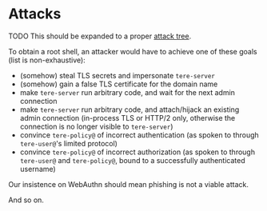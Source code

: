 # Attacks

TODO This should be expanded to a proper [attack tree](https://en.wikipedia.org/wiki/Attack_tree).

To obtain a root shell, an attacker would have to achieve one of these goals (list is non-exhaustive):

- (somehow) steal TLS secrets and impersonate `tere-server`
- (somehow) gain a false TLS certificate for the domain name
- make `tere-server` run arbitrary code, and wait for the next admin connection
- make `tere-server` run arbitrary code, and attach/hijack an existing admin connection (in-process TLS or HTTP/2 only, otherwise the connection is no longer visible to `tere-server`)
- convince `tere-policy@` of incorrect authentication (as spoken to through `tere-user@`'s limited protocol)
- convince `tere-policy@` of incorrect authorization (as spoken to through `tere-user@` and `tere-policy@`, bound to a successfully authenticated username)

Our insistence on WebAuthn should mean phishing is not a viable attack.

And so on.
